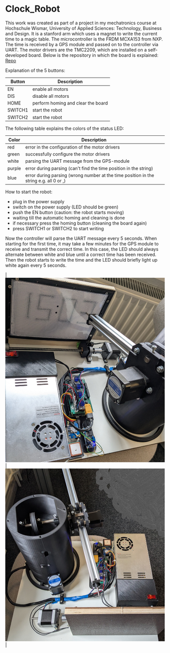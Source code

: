 # Clock_Robot
This work was created as part of a project in my mechatronics course at Hochschule Wismar, University of Applied Sciences: Technology, Business and Design. It is a stanford arm which uses a magnet to write the current time to a magic table. The microcontroller is the FRDM MCXA153 from NXP. The time is received by a GPS module and passed on to the controller via UART. The motor drivers are the TMC2209, which are installed on a self-developed board. Below is the repository in which the board is explained: [Repo](https://github.com/Fi-schi/StepperDriver-Shield_FRDM-MCXA153)

Explanation of the 5 buttons:

| Button | Description | 
|-------|-------|
| EN | enable all motors  | 
| DIS| disable all motors   | 
| HOME | perform homing and clear the board  |  
| SWITCH1| start the robot   |  
| SWITCH2 |  start the robot   |

The following table explains the colors of the status LED:

| Color | Description | 
|-------|-------|
| red | error in the configuration of the motor drivers  | 
| green| successfully configure the motor drivers  | 
| white | parsing the UART message from the GPS-module  |  
| purple| error during parsing (can't find the time position in the string)   |  
| blue |  error during parsing (wrong number at the time position in the string e.g. all 0 or ,)   |

How to start the robot:
* plug in the power supply
* switch on the power supply (LED should be green)
* push the EN button (caution: the robot starts moving)
* waiting till the automatic homing and cleaning is done
* if necessary press the homing button (cleaning the board again)
* press SWITCH1 or SWITCH2 to start writing

Now the controller will parse the UART message every 5 seconds. When starting for the first time, it may take a few minutes for the GPS module to receive and transmit the correct time. In this case, the LED should always alternate between white and blue until a correct time has been received. Then the robot starts to write the time and the LED should briefly light up white again every 5 seconds. 

| ![front](https://github.com/snech99/Clock_Robot/blob/main/pic/front.jpg) |  ![back](https://github.com/snech99/Clock_Robot/blob/main/pic/back.jpg) |